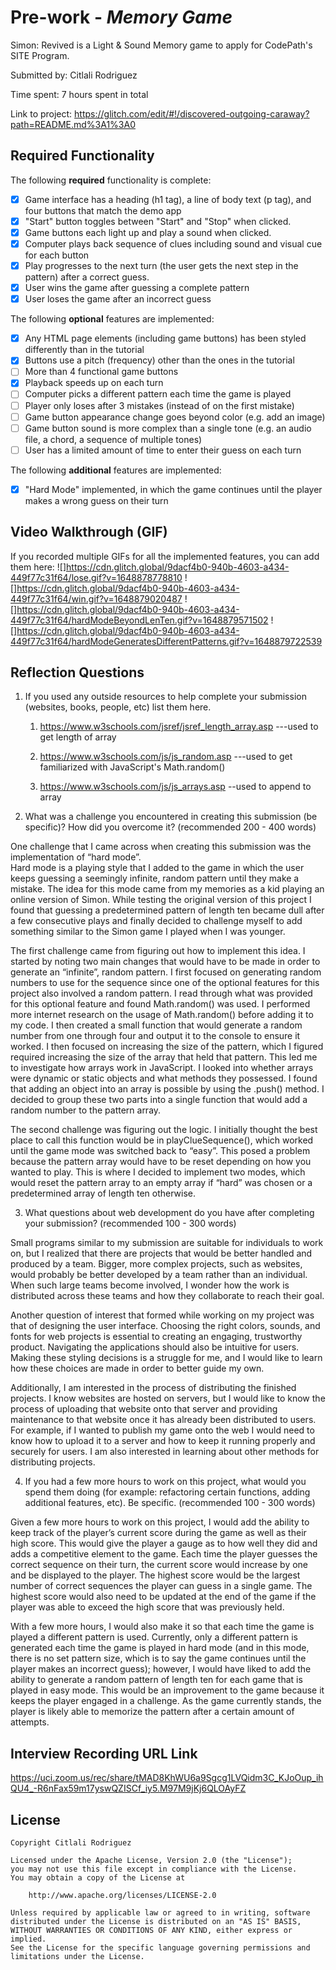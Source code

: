 # Pre-work - *Memory Game*

Simon: Revived is a Light & Sound Memory game to apply for CodePath's SITE Program. 

Submitted by: Citlali Rodriguez

Time spent: 7 hours spent in total

Link to project: https://glitch.com/edit/#!/discovered-outgoing-caraway?path=README.md%3A1%3A0

## Required Functionality

The following **required** functionality is complete:

* [X] Game interface has a heading (h1 tag), a line of body text (p tag), and four buttons that match the demo app
* [X] "Start" button toggles between "Start" and "Stop" when clicked. 
* [X] Game buttons each light up and play a sound when clicked. 
* [X] Computer plays back sequence of clues including sound and visual cue for each button
* [X] Play progresses to the next turn (the user gets the next step in the pattern) after a correct guess. 
* [X] User wins the game after guessing a complete pattern
* [X] User loses the game after an incorrect guess

The following **optional** features are implemented:

* [X] Any HTML page elements (including game buttons) has been styled differently than in the tutorial
* [X] Buttons use a pitch (frequency) other than the ones in the tutorial
* [ ] More than 4 functional game buttons
* [X] Playback speeds up on each turn
* [ ] Computer picks a different pattern each time the game is played
* [ ] Player only loses after 3 mistakes (instead of on the first mistake)
* [ ] Game button appearance change goes beyond color (e.g. add an image)
* [ ] Game button sound is more complex than a single tone (e.g. an audio file, a chord, a sequence of multiple tones)
* [ ] User has a limited amount of time to enter their guess on each turn

The following **additional** features are implemented:

- [X] "Hard Mode" implemented, in which the game continues until the player makes a wrong guess on their turn

## Video Walkthrough (GIF)

If you recorded multiple GIFs for all the implemented features, you can add them here:
![]https://cdn.glitch.global/9dacf4b0-940b-4603-a434-449f77c31f64/lose.gif?v=1648878778810
![]https://cdn.glitch.global/9dacf4b0-940b-4603-a434-449f77c31f64/win.gif?v=1648879020487
![]https://cdn.glitch.global/9dacf4b0-940b-4603-a434-449f77c31f64/hardModeBeyondLenTen.gif?v=1648879571502
![]https://cdn.glitch.global/9dacf4b0-940b-4603-a434-449f77c31f64/hardModeGeneratesDifferentPatterns.gif?v=1648879722539

## Reflection Questions
1. If you used any outside resources to help complete your submission (websites, books, people, etc) list them here. 

    1) https://www.w3schools.com/jsref/jsref_length_array.asp
 ---used to get length of array
 
    2) https://www.w3schools.com/js/js_random.asp
 ---used to get familiarized with JavaScript's Math.random()
 
    3) https://www.w3schools.com/js/js_arrays.asp 
 --used to append to array
 

2. What was a challenge you encountered in creating this submission (be specific)? How did you overcome it? (recommended 200 - 400 words) 

  One challenge that I came across when creating this submission was the implementation of “hard mode”.  
Hard mode is a playing style that I added to the game in which the user keeps guessing a seemingly infinite,
random pattern until they make a mistake.  The idea for this mode came from my memories as a kid playing an
online version of Simon.  While testing the original version of this project I found that guessing a predetermined
pattern of length ten became dull after a few consecutive plays and finally decided to challenge myself to add something
similar to the Simon game I played when I was younger.

  The first challenge came from figuring out how to implement this idea.  I started by noting two main changes that would
have to be made in order to generate an “infinite”, random pattern.  I first focused on generating random numbers to
use for the sequence since one of the optional features for this project also involved a random pattern.  I read through
what was provided for this optional feature and found Math.random() was used.  I performed more internet research on the
usage of Math.random() before adding it to my code.  I then created a small function that would generate a random number
from one through four and output it to the console to ensure it worked.  I then focused on increasing the size of the
pattern, which I figured required increasing the size of the array that held that pattern.  This led me to investigate
how arrays work in JavaScript.  I looked into whether arrays were dynamic or static objects and what methods they possessed.
I found that adding an object into an array is possible by using the .push() method.  I decided to group these two parts
into a single function that would add a random number to the pattern array.

  The second challenge was figuring out the logic.  I initially thought the best place to call this function would be in
playClueSequence(), which worked until the game mode was switched back to “easy”.  This posed a problem because the pattern
array would have to be reset depending on how you wanted to play.  This is where I decided to implement two modes, which
would reset the pattern array to an empty array if “hard” was chosen or a predetermined array of length ten otherwise.


3. What questions about web development do you have after completing your submission? (recommended 100 - 300 words) 

  Small programs similar to my submission are suitable for individuals to work on, but I realized that there are
projects that would be better handled and produced by a team.  Bigger, more complex projects, such as websites,
would probably be better developed by a team rather than an individual.  When such large teams become involved,
I wonder how the work is distributed across these teams and how they collaborate to reach their goal.

  Another question of interest that formed while working on my project was that of designing the user interface.
Choosing the right colors, sounds, and fonts for web projects is essential to creating an engaging, trustworthy
product.  Navigating the applications should also be intuitive for users.  Making these styling decisions is a
struggle for me, and I would like to learn how these choices are made in order to better guide my own.

  Additionally, I am interested in the process of distributing the finished projects. I know websites are hosted
on servers, but I would like to know the process of uploading that website onto that server and providing maintenance
to that website once it has already been distributed to users.  For example, if I wanted to publish my game onto the
web I would need to know how to upload it to a server and how to keep it running properly and securely for users. I am
also interested in learning about other methods for distributing projects.


4. If you had a few more hours to work on this project, what would you spend them doing (for example: refactoring certain functions, adding additional features, etc). Be specific. (recommended 100 - 300 words) 

  Given a few more hours to work on this project, I would add the ability to keep track of the player’s current score
during the game as well as their high score.  This would give the player a gauge as to how well they did and adds a
competitive element to the game.  Each time the player guesses the correct sequence on their turn, the current score
would increase by one and be displayed to the player.  The highest score would be the largest number of correct
sequences the player can guess in a single game.  The highest score would also need to be updated at the end of the game
if the player was able to exceed the high score that was previously held.

  With a few more hours, I would also make it so that each time the game is played a different pattern is used.  Currently,
only a different pattern is generated each time the game is played in hard mode (and in this mode, there is no set pattern
size, which is to say the game continues until the player makes an incorrect guess); however, I would have liked to add the
ability to generate a random pattern of length ten for each game that is played in easy mode.  This would be an improvement
to the game because it keeps the player engaged in a challenge.  As the game currently stands, the player is likely able to
memorize the pattern after a certain amount of attempts.




## Interview Recording URL Link

https://uci.zoom.us/rec/share/tMAD8KhWU6a9Sgcg1LVQidm3C_KJoOup_ihQU4_-R6nFax59m17yswQZISCf_iy5.M97M9jKj6QLOAyFZ

## License

    Copyright Citlali Rodriguez

    Licensed under the Apache License, Version 2.0 (the "License");
    you may not use this file except in compliance with the License.
    You may obtain a copy of the License at

        http://www.apache.org/licenses/LICENSE-2.0

    Unless required by applicable law or agreed to in writing, software
    distributed under the License is distributed on an "AS IS" BASIS,
    WITHOUT WARRANTIES OR CONDITIONS OF ANY KIND, either express or implied.
    See the License for the specific language governing permissions and
    limitations under the License.